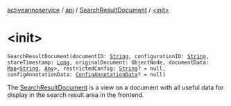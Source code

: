 [activeannoservice](../../index.md) / [api](../index.md) / [SearchResultDocument](index.md) / [&lt;init&gt;](./-init-.md)

# &lt;init&gt;

`SearchResultDocument(documentID: `[`String`](https://kotlinlang.org/api/latest/jvm/stdlib/kotlin/-string/index.html)`, configurationID: `[`String`](https://kotlinlang.org/api/latest/jvm/stdlib/kotlin/-string/index.html)`, storeTimestamp: `[`Long`](https://kotlinlang.org/api/latest/jvm/stdlib/kotlin/-long/index.html)`, originalDocument: ObjectNode, documentData: `[`Map`](https://kotlinlang.org/api/latest/jvm/stdlib/kotlin.collections/-map/index.html)`<`[`String`](https://kotlinlang.org/api/latest/jvm/stdlib/kotlin/-string/index.html)`, `[`Any`](https://kotlinlang.org/api/latest/jvm/stdlib/kotlin/-any/index.html)`>, restrictedConfig: `[`String`](https://kotlinlang.org/api/latest/jvm/stdlib/kotlin/-string/index.html)`? = null, configAnnotationData: `[`ConfigAnnotationData`](../../document/-config-annotation-data/index.md)`? = null)`

The [SearchResultDocument](index.md) is a view on a document with all useful data for display in the search result area
in the frontend.

